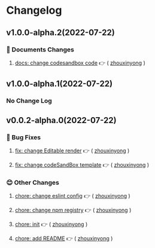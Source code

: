 # Changelog

## v1.0.0-alpha.2(2022-07-22)

### :memo: Documents Changes

1. [docs: change codesandbox code](https://github.com/formilyjs/antdv-x3/commit/ee8c179) :point_right: ( [zhouxinyong](https://github.com/zhouxinyong) )

## v1.0.0-alpha.1(2022-07-22)

### No Change Log

## v0.0.2-alpha.0(2022-07-22)

### :bug: Bug Fixes

1. [fix: change Editable render](https://github.com/formilyjs/antdv-x3/commit/e0ba15f) :point_right: ( [zhouxinyong](https://github.com/zhouxinyong) )

1. [fix: change codeSandBox template](https://github.com/formilyjs/antdv-x3/commit/f93471f) :point_right: ( [zhouxinyong](https://github.com/zhouxinyong) )

### :blush: Other Changes

1. [chore: change eslint config](https://github.com/formilyjs/antdv-x3/commit/fbeee0e) :point_right: ( [zhouxinyong](https://github.com/zhouxinyong) )

1. [chore: change npm registry](https://github.com/formilyjs/antdv-x3/commit/cea0caf) :point_right: ( [zhouxinyong](https://github.com/zhouxinyong) )

1. [chore: init](https://github.com/formilyjs/antdv-x3/commit/9225d65) :point_right: ( [zhouxinyong](https://github.com/zhouxinyong) )

1. [chore: add README](https://github.com/formilyjs/antdv-x3/commit/b18bf2c) :point_right: ( [zhouxinyong](https://github.com/zhouxinyong) )

